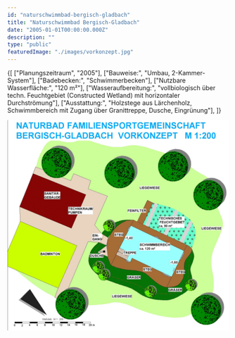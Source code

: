 ```yaml
---
id: "naturschwimmbad-bergisch-gladbach"
title: "Naturschwimmbad Bergisch-Gladbach"
date: "2005-01-01T00:00:00.000Z"
description: ""
type: "public"
featuredImage: "./images/vorkonzept.jpg"
---
```


<SpecificationsTable title="Vorkonzept - technische Daten">
    {[
        ["Planungszeitraum", "2005"],
        ["Bauweise:", "Umbau, 2-Kammer-System"],
        ["Badebecken:", "Schwimmerbecken"],
        ["Nutzbare Wasserfläche:", "120 m²"],
        ["Wasseraufbereitung:", "vollbiologisch über techn. Feuchtgebiet (Constructed Wetland) mit horizontaler Durchströmung"],
        ["Ausstattung:", "Holzstege aus Lärchenholz, Schwimmbereich mit Zugang über Granittreppe, Dusche, Eingrünung"],
    ]}
</SpecificationsTable>


![Vorkonzept](./images/vorkonzept.jpg)
